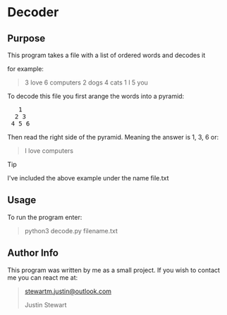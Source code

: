 # Decoder

## Purpose

This program takes a file with a list of ordered words and decodes it

for example:

> 3 love
> 6 computers
> 2 dogs
> 4 cats
> 1 I
> 5 you

To decode this file you first arange the words into a pyramid:

<pre>
   1
  2 3
 4 5 6
</pre>

Then read the right side of the pyramid. Meaning the answer is 1, 3, 6 or:

> I love computers

> [!TIP]
> I've included the above example under the name file.txt

## Usage

To run the program enter:

> python3 decode.py filename.txt

## Author Info

This program was written by me as a small project. If you wish to contact me you can react me at:

> stewartm.justin@outlook.com
>
> Justin Stewart